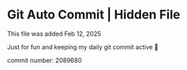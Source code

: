 # Git Auto Commit | Hidden File

This file was added Feb 12, 2025

Just for fun and keeping my daily git commit active 🤪

commit number: 2089680
